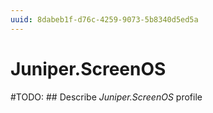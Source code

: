 ```yaml
---
uuid: 8dabeb1f-d76c-4259-9073-5b8340d5ed5a
---
```



# Juniper.ScreenOS


#TODO: ## Describe *Juniper.ScreenOS* profile

